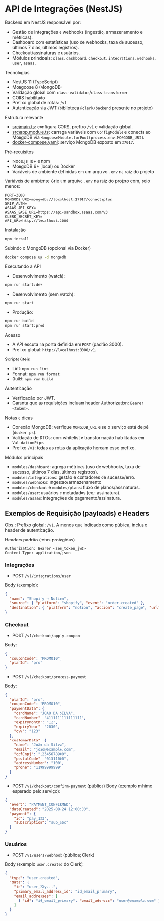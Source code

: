 # API de Integrações (NestJS)

Backend em NestJS responsável por:
- Gestão de integrações e webhooks (ingestão, armazenamento e métricas).
- Dashboard com estatísticas (uso de webhooks, taxa de sucesso, últimos 7 dias, últimos registros).
- Checkout/assinaturas e usuários.
- Módulos principais: `plans`, `dashboard`, `checkout`, `integrations`, `webhooks`, `user`, `asaas`.

Tecnologias
- NestJS 11 (TypeScript)
- Mongoose 8 (MongoDB)
- Validação global com `class-validator`/`class-transformer`
- CORS habilitado
- Prefixo global de rotas: `/v1`
- Autenticação via JWT (biblioteca `@clerk/backend` presente no projeto)

Estrutura relevante
- [src/main.ts](cci:7://file:///home/edson/Documents/Integration/api/src/main.ts:0:0-0:0): configura CORS, prefixo `/v1` e validação global.
- [src/app.module.ts](cci:7://file:///home/edson/Documents/Integration/api/src/app.module.ts:0:0-0:0): carrega variáveis com `ConfigModule` e conecta ao MongoDB via `MongooseModule.forRoot(process.env.MONGODB_URI)`.
- [docker-compose.yaml](cci:7://file:///home/edson/Documents/Integration/api/docker-compose.yaml:0:0-0:0): serviço MongoDB exposto em `27017`.

Pré-requisitos
- Node.js 18+ e npm
- MongoDB 6+ (local) ou Docker
- Variáveis de ambiente definidas em um arquivo `.env` na raiz do projeto

Variáveis de ambiente
Crie um arquivo `.env` na raiz do projeto com, pelo menos:
```
PORT=3000
MONGODB_URI=mongodb://localhost:27017/conectaplus
SKIP_AUTH=
ASAAS_API_KEY=
ASAAS_BASE_URL=https://api-sandbox.asaas.com/v3
CLERK_SECRET_KEY=
API_URL=http://localhost:3000
```

Instalação
```bash
npm install
```

Subindo o MongoDB (opcional via Docker)
```bash
docker compose up -d mongodb
```

Executando a API
- Desenvolvimento (watch):
```bash
npm run start:dev
```
- Desenvolvimento (sem watch):
```bash
npm run start
```
- Produção:
```bash
npm run build
npm run start:prod
```

Acesso
- A API escuta na porta definida em `PORT` (padrão 3000).
- Prefixo global: `http://localhost:3000/v1`.

Scripts úteis
- Lint: `npm run lint`
- Format: `npm run format`
- Build: `npm run build`

Autenticação
- Verificação por JWT.
- Garanta que as requisições incluam header Authorization: `Bearer <token>`.

Notas e dicas
- Conexão MongoDB: verifique `MONGODB_URI` e se o serviço está de pé (`docker ps`).
- Validação de DTOs: com whitelist e transformação habilitadas em `ValidationPipe`.
- Prefixo `/v1`: todas as rotas da aplicação herdam esse prefixo.

Módulos principais
- `modules/dashboard`: agrega métricas (uso de webhooks, taxa de sucesso, últimos 7 dias, últimos registros).
- `modules/integrations`: gestão e contadores de sucesso/erro.
- `modules/webhooks`: ingestão/armazenamento.
- `modules/checkout` e `modules/plans`: fluxo de planos/assinaturas.
- `modules/user`: usuários e metadados (ex.: assinatura).
- `modules/asaas`: integrações de pagamento/assinatura.

## Exemplos de Requisição (payloads) e Headers

Obs.: Prefixo global: `/v1`. A menos que indicado como pública, inclua o header de autenticação.

Headers padrão (rotas protegidas)
```http
Authorization: Bearer <seu_token_jwt>
Content-Type: application/json
```

### Integrações
- POST `/v1/integrations/user`

Body (exemplo):
```json
{
  "name": "Shopify → Notion",
  "source": { "platform": "shopify", "event": "order.created" },
  "destination": { "platform": "notion", "action": "create_page", "url": "https://api.notion.com/v1/pages", "apiKey": "<apiKey>" }
}
```

### Checkout
- POST `/v1/checkout/apply-coupon`

Body:
```json
{
  "couponCode": "PROMO10",
  "planId": "pro"
}
```

- POST `/v1/checkout/process-payment`

Body:
```json
{
  "planId": "pro",
  "couponCode": "PROMO10",
  "paymentData": {
    "cardName": "JOAO DA SILVA",
    "cardNumber": "4111111111111111",
    "expiryMonth": "12",
    "expiryYear": "2030",
    "cvv": "123"
  },
  "customerData": {
    "name": "João da Silva",
    "email": "joao@example.com",
    "cpfCnpj": "12345678900",
    "postalCode": "01311000",
    "addressNumber": "100",
    "phone": "11999999999"
  }
}
```

- POST `/v1/checkout/confirm-payment` (pública)
Body (exemplo mínimo esperado pelo serviço):
```json
{
  "event": "PAYMENT_CONFIRMED",
  "dateCreated": "2025-08-24 12:00:00",
  "payment": {
    "id": "pay_123",
    "subscription": "sub_abc"
  }
}
```

### Usuários
- POST `/v1/users/webhook` (pública; Clerk)

Body (exemplo `user.created` do Clerk):
```json
{
  "type": "user.created",
  "data": {
    "id": "user_2Xy...",
    "primary_email_address_id": "id_email_primary",
    "email_addresses": [
      { "id": "id_email_primary", "email_address": "user@example.com" }
    ]
  }
}